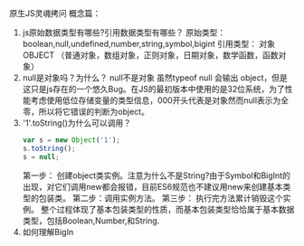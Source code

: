 原生JS灵魂拷问
概念篇：
1. js原始数据类型有哪些?引用数据类型有哪些？
原始类型：boolean,null,undefined,number,string,symbol,bigint
引用类型： 对象OBJECT （普通对象，数组对象，正则对象，日期对象，数学函数，函数对象）
2. null是对象吗？为什么？
   null不是对象
   虽然typeof null 会输出 object，但是这只是js存在的一个悠久Bug。在JS的最初版本中使用的是32位系统，为了性能考虑使用低位存储变量的类型信息，000开头代表是对象然而null表示为全零，所以将它错误的判断为object。
3. '1'.toString()为什么可以调用？
   ```js
   var s = new Object('1');
   s.toString();
   s = null;
   ```
   第一步： 创建object类实例。注意为什么不是String?由于Symbol和BigInt的出现，对它们调用new都会报错，目前ES6规范也不建议用new来创建基本类型的包装类。
   第二步：调用实例方法。
   第三步： 执行完方法累计销毁这个实例。
   整个过程体现了基本包装类型的性质，而基本包装类型恰恰属于基本数据类型，包括Boolean,Number,和String.
4. 如何理解BigIn